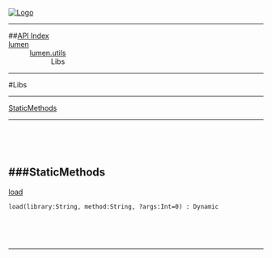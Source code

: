
[![Logo](../../../images/logo.png)](../../../index.html)

---


##[API Index](../../../api/index.html#lumen.utils)   
[lumen](../)     
&emsp;&emsp;&emsp;[lumen.utils](./)   
&emsp;&emsp;&emsp;&emsp;&emsp;&emsp;Libs

---

#Libs


---


[StaticMethods](#StaticMethods)   


---

&nbsp;   

&nbsp;   

<a class="lift" name="StaticMethods" ></a>
###StaticMethods   
---
<a class="lift" name="load" href="#load">load</a>



`load(library:String, method:String, ?args:Int=0) : Dynamic`

<span class="small_desc_flat">  </span>   

&nbsp;   



&nbsp;
&nbsp;
&nbsp;

---  


&nbsp;   
&nbsp;   